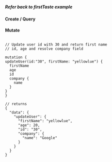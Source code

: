 ##### Refer back to firstTaste example

#### Create / Query 


#### Mutate

```

// Update user id with 30 and return first name
// id, age and resolve company field

mutation {
updateUser(id:"30", firstName: "yellowlue") {
  firstName
  age
  id
  company {
    name
  }
}
}

// returns
{
  "data": {
    "updateUser": {
      "firstName": "yellowlue",
      "age": 20,
      "id": "30",
      "company": {
        "name": "Google"
      }
    }
  }
}

```
